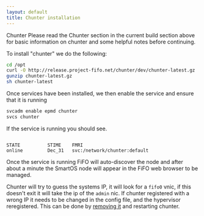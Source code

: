 ```yaml
---
layout: default
title: Chunter installation
---
```


Chunter
Please read the Chunter section in the current build section above for basic information on chunter and some helpful notes before continuing.

To install "chunter" we do the following:

```bash
cd /opt
curl -O http://release.project-fifo.net/chunter/dev/chunter-latest.gz
gunzip chunter-latest.gz
sh chunter-latest
```

Once services have been installed, we then enable the service and ensure that it is running

```bash
svcadm enable epmd chunter
svcs chunter
```

If the service is running you should see.

```

STATE          STIME    FMRI
online         Dec_31   svc:/network/chunter:default
```

Once the service is running FiFO will auto-discover the node and after about a minute the SmartOS node will appear in the FiFO web browser to be managed.

Chunter will try to guess the systems IP, it will look for a `fifo0` vnic, if this doesn't exit it will take the ip of the `admin` nic. If chunter registered with a wrong IP it needs to be changed in the config file, and the hypervisor reregistered. This can be done by [removing it](/sniffle/administration.html) and restarting chunter.
